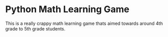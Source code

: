 # Python Math Learning Game 

This is a really crappy math learning game thats aimed towards around 4th grade to 5th grade students.
